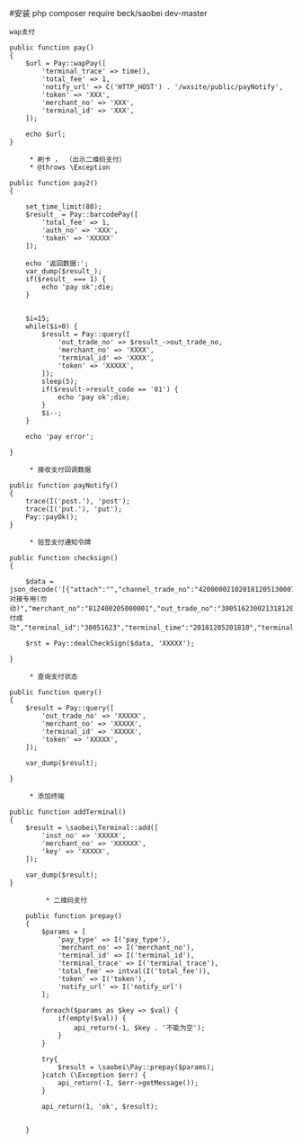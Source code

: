 
#安装 php composer require beck/saobei dev-master

```
wap支付
```
    public function pay()
    {
        $url = Pay::wapPay([
            'terminal_trace' => time(),
            'total_fee' => 1,
            'notify_url' => C('HTTP_HOST') . '/wxsite/public/payNotify',
            'token' => 'XXX',
            'merchant_no' => 'XXX',
            'terminal_id' => 'XXX',
        ]);

        echo $url;
    }

```
     * 刷卡 ， （出示二维码支付）
     * @throws \Exception
```
    public function pay2()
    {

        set_time_limit(80);
        $result_ = Pay::barcodePay([
            'total_fee' => 1,
            'auth_no' => 'XXX',
            'token' => 'XXXXX'
        ]);

        echo '返回数据:';
        var_dump($result_);
        if($result_ === 1) {
            echo 'pay ok';die;
        }


        $i=15;
        while($i>0) {
            $result = Pay::query([
                'out_trade_no' => $result_->out_trade_no,
                'merchant_no' => 'XXXX',
                'terminal_id' => 'XXXX',
                'token' => 'XXXXX',
            ]);
            sleep(5);
            if($result->result_code == '01') {
                echo 'pay ok';die;
            }
            $i--;
        }

        echo 'pay error';

    }


```
     * 接收支付回调数据
```
    public function payNotify()
    {
        trace(I('post.'), 'post');
        trace(I('put.'), 'put');
        Pay::payOk();
    }


```
     * 验签支付通知令牌
```
    public function checksign()
    {

        $data = json_decode('[{"attach":"","channel_trade_no":"4200000210201812051300071136","end_time":"20181205201840","key_sign":"478a2b16c06e6073a5c78c511d69b3b3","merchant_name":"2018WebSdk对接专用(勿动)","merchant_no":"812400205000001","out_trade_no":"300516230021318120520183000002","pay_type":"010","receipt_fee":"1","result_code":"01","return_code":"01","return_msg":"支付成功","terminal_id":"30051623","terminal_time":"20181205201810","terminal_trace":"1544012290","total_fee":"1","user_id":"obnG9jnSlF_vh8gP7Mq7Ven6QSJ0"}]');

        $rst = Pay::dealCheckSign($data, 'XXXXX');

    }


```
     * 查询支付状态
```
    public function query()
    {
        $result = Pay::query([
            'out_trade_no' => 'XXXXX',
            'merchant_no' => 'XXXXX',
            'terminal_id' => 'XXXXX',
            'token' => 'XXXXX',
        ]);

        var_dump($result);

    }


```
     * 添加终端
```
    public function addTerminal()
    {
        $result = \saobei\Terminal::add([
            'inst_no' => 'XXXXX',
            'merchant_no' => 'XXXXXX',
            'key' => 'XXXXX',
        ]);

        var_dump($result);
    }



```
         * 二维码支付
```
        public function prepay()
        {
            $params = [
                'pay_type' => I('pay_type'),
                'merchant_no' => I('merchant_no'),
                'terminal_id' => I('terminal_id'),
                'terminal_trace' => I('terminal_trace'),
                'total_fee' => intval(I('total_fee')),
                'token' => I('token'),
                'notify_url' => I('notify_url')
            ];

            foreach($params as $key => $val) {
                if(empty($val)) {
                    api_return(-1, $key . '不能为空');
                }
            }

            try{
                $result = \saobei\Pay::prepay($params);
            }catch (\Exception $err) {
                api_return(-1, $err->getMessage());
            }

            api_return(1, 'ok', $result);


        }